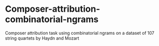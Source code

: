 # Composer-attribution-combinatorial-ngrams
Composer attribution task using combinatorial ngrams on a dataset of 107 string quartets by Haydn and Mozart
